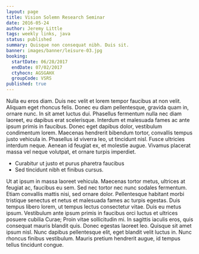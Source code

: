 ```yaml
---
layout: page
title: Vision Solemn Research Seminar
date: 2016-05-24
author: Jeremy Little
tags: weekly links, java
status: published
summary: Quisque non consequat nibh. Duis sit.
banner: images/banner/leisure-03.jpg
booking:
  startDate: 06/28/2017
  endDate: 07/02/2017
  ctyhocn: AGSGAHX
  groupCode: VSRS
published: true
---
```

Nulla eu eros diam. Duis nec velit et lorem tempor faucibus at non velit. Aliquam eget rhoncus felis. Donec eu diam pellentesque, gravida quam in, ornare nunc. In sit amet luctus dui. Phasellus fermentum nulla nec diam laoreet, eu dapibus erat scelerisque. Interdum et malesuada fames ac ante ipsum primis in faucibus. Donec eget dapibus dolor, vestibulum condimentum lorem. Maecenas hendrerit bibendum tortor, convallis tempus justo vehicula in. Phasellus id viverra leo, ut tincidunt nisl. Fusce ultricies interdum neque. Aenean id feugiat ex, et molestie augue. Vivamus placerat massa vel neque volutpat, et ornare turpis imperdiet.

* Curabitur ut justo et purus pharetra faucibus
* Sed tincidunt nibh et finibus cursus.

Ut at ipsum in massa laoreet vehicula. Maecenas tortor metus, ultrices at feugiat ac, faucibus eu sem. Sed nec tortor nec nunc sodales fermentum. Etiam convallis mattis nisi, sed ornare dolor. Pellentesque habitant morbi tristique senectus et netus et malesuada fames ac turpis egestas. Duis tempus libero lorem, ut tempus lectus consectetur vitae. Duis eu metus ipsum. Vestibulum ante ipsum primis in faucibus orci luctus et ultrices posuere cubilia Curae; Proin vitae sollicitudin mi. In sagittis iaculis eros, quis consequat mauris blandit quis. Donec egestas laoreet leo. Quisque sit amet ipsum nisl. Nunc dapibus pellentesque elit, eget blandit velit luctus in. Nunc rhoncus finibus vestibulum. Mauris pretium hendrerit augue, id tempus tellus tincidunt congue.
